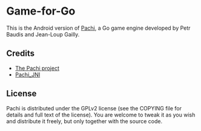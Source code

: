 # Game-for-Go

This is the Android version of [Pachi][1], a Go game engine developed by Petr Baudis and Jean-Loup Gailly.

## Credits

- [The Pachi project](http://pachi.or.cz)
- [Pachi_JNI](https://github.com/atuz/Pachi_JNI)


## License

Pachi is distributed under the GPLv2 license (see the COPYING file for details and full text of the license). You are welcome to tweak it as you wish and distribute it freely, but only together with the source code.

  [1]: http://pachi.or.cz
  [2]: http://developer.android.com/tools/sdk/ndk/index.html
